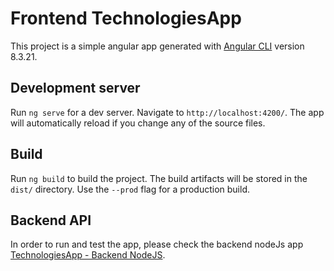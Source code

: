 # Frontend TechnologiesApp

This project is a simple angular app generated with [Angular CLI](https://github.com/angular/angular-cli) version 8.3.21.

## Development server

Run `ng serve` for a dev server. Navigate to `http://localhost:4200/`. The app will automatically reload if you change any of the source files.

## Build

Run `ng build` to build the project. The build artifacts will be stored in the `dist/` directory. Use the `--prod` flag for a production build.

## Backend API

In order to run and test the app, please check the backend nodeJs app [TechnologiesApp - Backend NodeJS](https://github.com/osv77ldo/nodejs-demo-technologies-backend).
